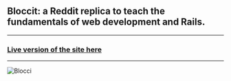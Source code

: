 ## Bloccit: a Reddit replica to teach the fundamentals of web development and Rails.

---

### [Live version of the site here](https://bloccit-tdf.herokuapp.com/)

---

![Blocci](https://i.imgur.com/tB4C4qc.png)
